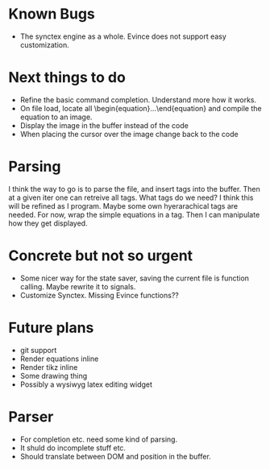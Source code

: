 # Known Bugs
  
  - The synctex engine as a whole. Evince does not support easy customization. 

# Next things to do

  - Refine the basic command completion. Understand more how it works.
  - On file load, locate all \begin{equation}...\end{equation} and compile the equation 
    to an image.
  - Display the image in the buffer instead of the code
  - When placing the cursor over the image change back to the code
  
  
# Parsing

I think the way to go is to parse the file, and insert tags into the buffer. Then at a given iter one can retreive all tags. What tags do we need? I think this will be refined as I program. Maybe some own hyerarachical tags are needed. For now, wrap the simple equations in a tag. Then I can manipulate how they get displayed.  


# Concrete but not so urgent

  - Some nicer way for the state saver, saving the current file is function calling. Maybe rewrite it to signals.
  - Customize Synctex. Missing Evince functions?? 
 
# Future plans

  - git support
  - Render equations inline
  - Render tikz inline
  - Some drawing thing
  - Possibly a wysiwyg latex editing widget
  
# Parser

  - For completion etc. need some kind of parsing.
  - It shuld do incomplete stuff etc.
  - Should translate between DOM and position in the buffer.
